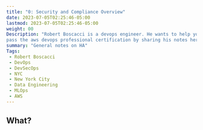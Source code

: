 ```yaml
---
title: "0: Security and Compliance Overview"
date: 2023-07-05T02:25:46-05:00
lastmod: 2023-07-05T02:25:46-05:00
weight: 00
Description: "Robert Boscacci is a devops engineer. He wants to help you \
pass the aws devops professional certification by sharing his notes here." # Keep to 150-160 chars
summary: "General notes on HA"
Tags:
 - Robert Boscacci
 - DevOps
 - DevSecOps
 - NYC
 - New York City
 - Data Engineering
 - MLOps
 - AWS
---
```


## What?